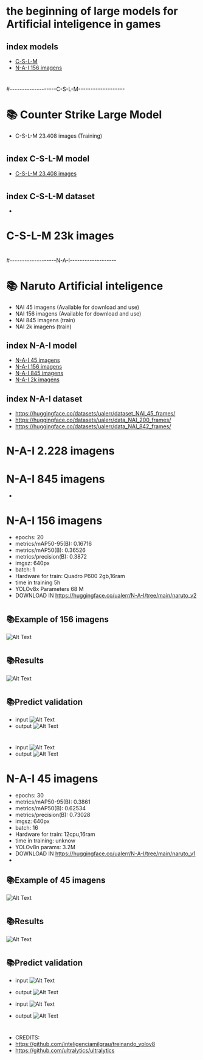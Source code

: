 # the beginning of large models for Artificial inteligence in games





## index models
- [C-S-L-M](#📚-Counter-Strike-Large-Model)
- [N-A-I 156 imagens](#N-A-I-156-imagens)


#
#
#
#
#
#
#
#
#
#
#
#
#
#
#
#
#
#
#
#
#
#
#-------------------C-S-L-M-------------------


# 📚 Counter Strike Large Model
- C-S-L-M 23.408 images (Training)

#
## index C-S-L-M model
- [C-S-L-M 23.408 images](#C-S-L-M-23k-images)


#
## index C-S-L-M dataset
- 


#
# C-S-L-M 23k images


#
#
#
#
#
#
#
#
#
#
#
#
#
#
#
#
#
#
#
#
#
#
#-------------------N-A-I-------------------

#
# 📚 Naruto Artificial inteligence
- NAI 45 imagens (Available for download and use)
- NAI 156 imagens (Available for download and use)
- NAI 845 imagens (train)
- NAI 2k imagens (train)

## index N-A-I model

- [N-A-I 45 imagens](#N-A-I-45-imagens)
- [N-A-I 156 imagens](#N-A-I-156-imagens)
- [N-A-I 845 imagens](#N-A-I-845-imagens)
- [N-A-I 2k imagens](#N-A-I-2.228-imagens)

## index N-A-I dataset
- https://huggingface.co/datasets/ualerr/dataset_NAI_45_frames/
- https://huggingface.co/datasets/ualerr/data_NAI_200_frames/
- https://huggingface.co/datasets/ualerr/data_NAI_842_frames/


#
#
#
#
#
#
#
#
#
#
#
#
#
#
#
#
#
#
#
#
#
#
# N-A-I 2.228 imagens
#
#
# N-A-I 845 imagens
- 


#
# N-A-I 156 imagens
- epochs: 20
- metrics/mAP50-95(B): 0.16716
- metrics/mAP50(B): 0.36526
- metrics/precision(B): 0.3872
- imgsz: 640px
- batch: 1
- Hardware for train: Quadro P600 2gb,16ram
- time in training 5h
- YOLOv8x Parameters 68 M
- DOWNLOAD IN https://huggingface.co/ualerr/N-A-I/tree/main/naruto_v2
#
## 📚Example of 156 imagens
![Alt Text](naruto_v2/output_video.gif)
#
## 📚Results
![Alt Text](naruto_v2/results.png)
#
#
## 📚Predict validation
- input 
![Alt Text](naruto_v2/val_batch0_pred.jpg)
- output
![Alt Text](naruto_v2/val_batch0_labels.jpg)
#
- input 
![Alt Text](naruto_v2/val_batch0_pred.jpg)
- output
![Alt Text](naruto_v2/val_batch0_labels.jpg)
#
#



# N-A-I 45 imagens
- epochs: 30
- metrics/mAP50-95(B): 0.3861
- metrics/mAP50(B): 0.62534
- metrics/precision(B): 0.73028
- imgsz: 640px
- batch: 16
- Hardware for train: 12cpu,16ram
- time in training: unknow
- YOLOv8n params: 3.2M	
- DOWNLOAD IN https://huggingface.co/ualerr/N-A-I/tree/main/naruto_v1
- 
## 📚Example of 45 imagens
![Alt Text](gif/output_video.gif)
#

## 📚Results
![Alt Text](naruto_v1/results.png)
#
#
## 📚Predict validation
- input 
![Alt Text](naruto_v1/val_batch0_pred.jpg)
- output
![Alt Text](naruto_v1/val_batch0_labels.jpg)

- input 
![Alt Text](naruto_v1/val_batch0_pred.jpg)
- output
![Alt Text](naruto_v1/val_batch0_labels.jpg)
#





- CREDITS:
- https://github.com/inteligenciamilgrau/treinando_yolov8
- https://github.com/ultralytics/ultralytics


